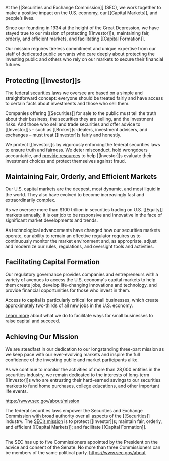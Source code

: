 
At the [[Securities and Exchange Commission]] (SEC), we work together to make a positive impact on the U.S. economy, our [[Capital Markets]], and people’s lives.

Since our founding in 1934 at the height of the Great Depression, we have stayed true to our mission of protecting [[Investor]]s, maintaining fair, orderly, and efficient markets, and facilitating [[Capital Formation]].

Our mission requires tireless commitment and unique expertise from our staff of dedicated public servants who care deeply about protecting the investing public and others who rely on our markets to secure their financial futures.

## Protecting [[Investor]]s

The [federal securities laws](https://www.sec.gov/rules-regulations/statutes-regulations) we oversee are based on a simple and straightforward concept: everyone should be treated fairly and have access to certain facts about investments and those who sell them.

Companies offering [[Securities]] for sale to the public must tell the truth about their business, the securities they are selling, and the investment risks. And those who sell and trade securities and offer advice to [[Investor]]s – such as [[Broker]]s-dealers, investment advisers, and exchanges – must treat [[Investor]]s fairly and honestly.

We protect [[Investor]]s by vigorously enforcing the federal securities laws to ensure truth and fairness. We deter misconduct, hold wrongdoers accountable, and [provide resources](http://www.investor.gov/) to help [[Investor]]s evaluate their investment choices and protect themselves against fraud.

## Maintaining Fair, Orderly, and Efficient Markets

Our U.S. capital markets are the deepest, most dynamic, and most liquid in the world. They also have evolved to become increasingly fast and extraordinarily complex.

As we oversee more than $100 trillion in securities trading on U.S. [[Equity]] markets annually, it is our job to be responsive and innovative in the face of significant market developments and trends.

As technological advancements have changed how our securities markets operate, our ability to remain an effective regulator requires us to continuously monitor the market environment and, as appropriate, adjust and modernize our rules, regulations, and oversight tools and activities.

## Facilitating Capital Formation

Our regulatory governance provides companies and entrepreneurs with a variety of avenues to access the U.S. economy's capital markets to help them create jobs, develop life-changing innovations and technology, and provide financial opportunities for those who invest in them.

Access to capital is particularly critical for small businesses, which create approximately two-thirds of all new jobs in the U.S. economy.

[Learn more](https://www.sec.gov/education/capitalraising) about what we do to facilitate ways for small businesses to raise capital and succeed.

## Achieving Our Mission

We are steadfast in our dedication to our longstanding three-part mission as we keep pace with our ever-evolving markets and inspire the full confidence of the investing public and market participants alike.

As we continue to monitor the activities of more than 28,000 entities in the securities industry, we remain dedicated to the interests of long-term [[Investor]]s who are entrusting their hard-earned savings to our securities markets to fund home purchases, college educations, and other important life events.

https://www.sec.gov/about/mission

The federal securities laws empower the Securities and Exchange Commission with broad authority over all aspects of the [[Securities]] industry. The [SEC’s mission](https://www.sec.gov/about/mission "Mission") is to protect [[Investor]]s; maintain fair, orderly, and efficient [[Capital Markets]]; and facilitate [[Capital Formation]].

   
The SEC has up to five Commissioners appointed by the President on the advice and consent of the Senate. No more than three Commissioners can be members of the same political party.
https://www.sec.gov/about